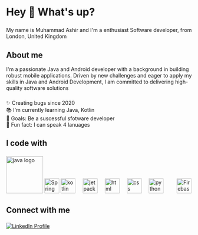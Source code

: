 

<h1 align="left">Hey 👋 What's up?</h1>

###

<p align="left">My name is Muhammad Ashir  and I'm a enthusiast Software developer, from London, United Kingdom </p>

###

<h2 align="left">About me</h2>
 I'm a passionate Java and Android developer with a background in building robust mobile applications. Driven by new challenges and eager to apply my skills in Java and Android Development, I am committed to delivering high-quality software solutions


###

<p align="left">✨ Creating bugs since 2020<br>📚 I'm currently learning Java, Kotlin<br>🎯 Goals: Be a suscessful sfotware developer <br>🎲 Fun fact: I can speak 4 lanuages </p>

###

<h2 align="left">I code with</h2>

###


<div align="left">
 <img src="https://cdn.jsdelivr.net/gh/devicons/devicon/icons/java/java-original.svg" height="100" alt="java logo"  />
   <img  src="https://cdn.jsdelivr.net/gh/devicons/devicon@latest/icons/spring/spring-original-wordmark.svg" height="40" alt="Spring logo"  />
  <img src="https://cdn.jsdelivr.net/gh/devicons/devicon/icons/kotlin/kotlin-original.svg" height="40" alt="kotlin logo"  />
  <img width="12" />
 <img src="https://img.shields.io/badge/Jetpack%20Compose-4285F4.svg?style=for-the-badge&logo=Jetpack-Compose&logoColor=white" height="40" alt="jetpack compose logo" />
  <img width="12" />
  <img src="https://cdn.jsdelivr.net/gh/devicons/devicon/icons/html5/html5-original.svg" height="40" alt="html logo"  />
  <img width="12" />
  <img src="https://cdn.jsdelivr.net/gh/devicons/devicon/icons/css3/css3-original.svg" height="40" alt="css logo"  />
  <img width="12" />
  <img src="https://cdn.jsdelivr.net/gh/devicons/devicon/icons/python/python-original.svg" height="40" alt="python logo"  />
  <img width="12" />
  
 
 <img width="12" />
  <img src="https://img.shields.io/badge/Firebase-FFCA28.svg?style=for-the-badge&logo=Firebase&logoColor=bla" height="40" alt="Firebase"  />
   
</a>
</div>

###

<h2 align="left">Connect with me</h2>

###

<div align="left">
  <a href="https://www.linkedin.com/in/ashir12">
    <img src="https://img.shields.io/badge/LinkedIn-0077B5.svg?style=for-the-badge&logo=linkedin&logoColor=white" alt="LinkedIn Profile" />
  </a>
</div>

###
